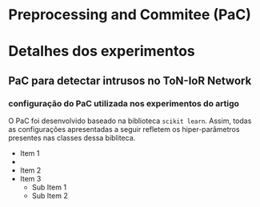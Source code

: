 # Preprocessing and Commitee (PaC)

# Detalhes dos experimentos

## PaC para detectar intrusos no ToN-IoR Network

### configuração do PaC utilizada nos experimentos do artigo
O PaC foi desenvolvido baseado na biblioteca `scikit learn`. Assim, todas as configurações apresentadas a seguir refletem os hiper-parâmetros presentes nas classes dessa bibliteca.

- Item 1
-
- Item 2
- Item 3
  - Sub Item 1
  - Sub Item 2
   
